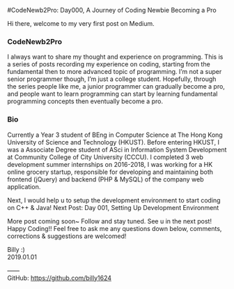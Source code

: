 #CodeNewb2Pro: Day000, A Journey of Coding Newbie Becoming a Pro



Hi there, welcome to my very first post on Medium.



### CodeNewb2Pro

I always want to share my thought and experience on programming. This is a series of posts recording my experience on coding, starting from the fundamental then to more advanced topic of programming. I’m not a super senior programmer though, I’m just a college student. Hopefully, through the series people like me, a junior programmer can gradually become a pro, and people want to learn programming can start by learning fundamental programming concepts then eventually become a pro.



### Bio

Currently a Year 3 student of BEng in Computer Science at The Hong Kong University of Science and Technology (HKUST). Before entering HKUST, I was a Associate Degree student of ASci in Information System Development at Community College of City University (CCCU). I completed 3 web development summer internships on 2016-2018, I was working for a HK online grocery startup, responsible for developing and maintaining both frontend (jQuery) and backend (PHP & MySQL) of the company web application.



Next, I would help u to setup the development environment to start coding on C++ & Java!
Next Post: Day 001, Setting Up Development Environment



More post coming soon~ Follow and stay tuned.
See u in the next post! Happy Coding!!
Feel free to ask me any questions down below, comments, corrections & suggestions are welcomed!



Billy :)  
2019.01.01



——  
GitHub: <https://github.com/billy1624>